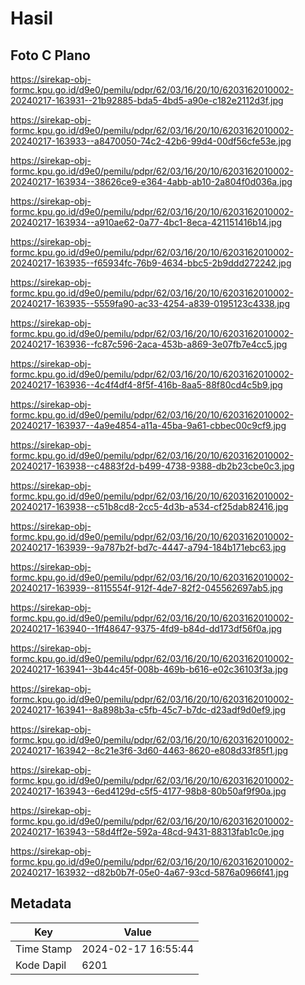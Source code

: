 # Hasil

## Foto C Plano

https://sirekap-obj-formc.kpu.go.id/d9e0/pemilu/pdpr/62/03/16/20/10/6203162010002-20240217-163931--21b92885-bda5-4bd5-a90e-c182e2112d3f.jpg

https://sirekap-obj-formc.kpu.go.id/d9e0/pemilu/pdpr/62/03/16/20/10/6203162010002-20240217-163933--a8470050-74c2-42b6-99d4-00df56cfe53e.jpg

https://sirekap-obj-formc.kpu.go.id/d9e0/pemilu/pdpr/62/03/16/20/10/6203162010002-20240217-163934--38626ce9-e364-4abb-ab10-2a804f0d036a.jpg

https://sirekap-obj-formc.kpu.go.id/d9e0/pemilu/pdpr/62/03/16/20/10/6203162010002-20240217-163934--a910ae62-0a77-4bc1-8eca-421151416b14.jpg

https://sirekap-obj-formc.kpu.go.id/d9e0/pemilu/pdpr/62/03/16/20/10/6203162010002-20240217-163935--f65934fc-76b9-4634-bbc5-2b9ddd272242.jpg

https://sirekap-obj-formc.kpu.go.id/d9e0/pemilu/pdpr/62/03/16/20/10/6203162010002-20240217-163935--5559fa90-ac33-4254-a839-0195123c4338.jpg

https://sirekap-obj-formc.kpu.go.id/d9e0/pemilu/pdpr/62/03/16/20/10/6203162010002-20240217-163936--fc87c596-2aca-453b-a869-3e07fb7e4cc5.jpg

https://sirekap-obj-formc.kpu.go.id/d9e0/pemilu/pdpr/62/03/16/20/10/6203162010002-20240217-163936--4c4f4df4-8f5f-416b-8aa5-88f80cd4c5b9.jpg

https://sirekap-obj-formc.kpu.go.id/d9e0/pemilu/pdpr/62/03/16/20/10/6203162010002-20240217-163937--4a9e4854-a11a-45ba-9a61-cbbec00c9cf9.jpg

https://sirekap-obj-formc.kpu.go.id/d9e0/pemilu/pdpr/62/03/16/20/10/6203162010002-20240217-163938--c4883f2d-b499-4738-9388-db2b23cbe0c3.jpg

https://sirekap-obj-formc.kpu.go.id/d9e0/pemilu/pdpr/62/03/16/20/10/6203162010002-20240217-163938--c51b8cd8-2cc5-4d3b-a534-cf25dab82416.jpg

https://sirekap-obj-formc.kpu.go.id/d9e0/pemilu/pdpr/62/03/16/20/10/6203162010002-20240217-163939--9a787b2f-bd7c-4447-a794-184b171ebc63.jpg

https://sirekap-obj-formc.kpu.go.id/d9e0/pemilu/pdpr/62/03/16/20/10/6203162010002-20240217-163939--8115554f-912f-4de7-82f2-045562697ab5.jpg

https://sirekap-obj-formc.kpu.go.id/d9e0/pemilu/pdpr/62/03/16/20/10/6203162010002-20240217-163940--1ff48647-9375-4fd9-b84d-dd173df56f0a.jpg

https://sirekap-obj-formc.kpu.go.id/d9e0/pemilu/pdpr/62/03/16/20/10/6203162010002-20240217-163941--3b44c45f-008b-469b-b616-e02c36103f3a.jpg

https://sirekap-obj-formc.kpu.go.id/d9e0/pemilu/pdpr/62/03/16/20/10/6203162010002-20240217-163941--8a898b3a-c5fb-45c7-b7dc-d23adf9d0ef9.jpg

https://sirekap-obj-formc.kpu.go.id/d9e0/pemilu/pdpr/62/03/16/20/10/6203162010002-20240217-163942--8c21e3f6-3d60-4463-8620-e808d33f85f1.jpg

https://sirekap-obj-formc.kpu.go.id/d9e0/pemilu/pdpr/62/03/16/20/10/6203162010002-20240217-163943--6ed4129d-c5f5-4177-98b8-80b50af9f90a.jpg

https://sirekap-obj-formc.kpu.go.id/d9e0/pemilu/pdpr/62/03/16/20/10/6203162010002-20240217-163943--58d4ff2e-592a-48cd-9431-88313fab1c0e.jpg

https://sirekap-obj-formc.kpu.go.id/d9e0/pemilu/pdpr/62/03/16/20/10/6203162010002-20240217-163932--d82b0b7f-05e0-4a67-93cd-5876a0966f41.jpg


## Metadata

| Key        | Value               |
| ---------- | ------------------- |
| Time Stamp | 2024-02-17 16:55:44 |
| Kode Dapil | 6201                |



